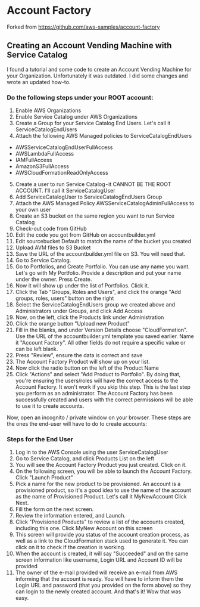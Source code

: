 # Account Factory

Forked from https://github.com/aws-samples/account-factory


## Creating an Account Vending Machine with Service Catalog

I found a tutorial and some code to create an Account Vending Machine for your Organization. Unfortunately it was outdated. I did some changes and wrote an updated how-to.

### Do the following steps under your ROOT account:

1. Enable AWS Organizations
2. Enable Service Catalog under AWS Organizations
3. Create a Group for your Service Catalog End Users. Let's call it ServiceCatalogEndUsers
4. Attach the following AWS Managed policies to ServiceCatalogEndUsers
* AWSServiceCatalogEndUserFullAccess
* AWSLambdaFullAccess
* IAMFullAccess
* AmazonS3FullAccess
* AWSCloudFormationReadOnlyAccess

5. Create a user to run Service Catalog - it CANNOT BE THE ROOT ACCOUNT. I'll call it ServiceCatalogUser
6. Add ServiceCatalogUser to ServiceCatalogEndUsers Group
7. Attach the AWS Managed Policy AWSServiceCatalogAdminFullAccess to your own user
8. Create an S3 bucket on the same region you want to run Service Catalog
9. Check-out code from GitHub
10. Edit the code you got from GitHub on accountbuilder.yml
11. Edit sourcebucket Default to match the name of the bucket you created
12. Upload AVM files to S3 Bucket
13. Save the URL of the accountbuilder.yml file on S3. You will need that.
14. Go to Service Catalog.
15. Go to Portfolios, and Create Portfolio. You can use any name you want. Let's go with My Portfolio. Provide a description and put your name under the owner. Press Create.
16. Now it will show up under the list of Portfolios. Click it.
17. Click the Tab "Groups, Roles and Users", and click the orange "Add groups, roles, users" button on the right
18. Select the ServiceCatalogEndUsers group we created above and Administrators under Groups, and click Add Access
19. Now, on the left, click the Products link under Administration
20. Click the orange button "Upload new Product"
21. Fill in the blanks, and under Version Details choose "CloudFormation". Use the URL of the accountbuilder.yml template you saved earlier. Name it "Account Factory". All other fields do not require a specific value or can be left blank.
22. Press "Review", ensure the data is correct and save
23. The Account Factory Product will show up on your list.
24. Now click the radio button on the left of the Product Name
25. Click "Actions" and select "Add Product to Portfolio". By doing that, you're ensuring the users/roles will have the correct access to the Account Factory. It won't work if you skip this step. This is the last step you perform as an administrator. The Account Factory has been successfully created and users with the correct permissions will be able to use it to create accounts.

Now, open an incognito / private window on your browser. These steps are the ones the end-user will have to do to create accounts:
### Steps for the End User 

1. Log in to the AWS Console using the user ServiceCatalogUser
2. Go to Service Catalog, and click Products List on the left
3. You will see the Account Factory Product you just created. Click on it.
4. On the following screen, you will be able to launch the Account Factory. Click "Launch Product"
5. Pick a name for the new product to be provisioned. An account is a provisioned product, so it's a good idea to use the name of the account as the name of Provisioned Product. Let's call it MyNewAccount Click Next.
6. Fill the form on the next screen.
7. Review the information entered, and Launch.
8. Click "Provisioned Products" to review a list of the accounts created, including this one. Click MyNew Account on this screen
9. This screen will provide you status of the account creation process, as well as a link to the CloudFormation stack used to generate it. You can click on it to check if the creation is working.
10. When the account is created, it will say "Succeeded" and on the same screen information like username, Login URL and Account ID will be provided
11. The owner of the e-mail provided will receive an e-mail from AWS informing that the account is ready. You will have to inform them the Login URL and password (that you provided on the form above) so they can login to the newly created account.
And that's it! Wow that was easy.
